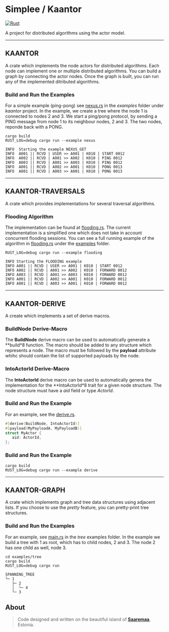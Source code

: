 # Simplee / Kaantor

[![Rust](https://github.com/veminovici/kaantor/actions/workflows/ci.yml/badge.svg?branch=main)](https://github.com/veminovici/kaantor/actions/workflows/ci.yml)

A project for distributed algorithms using the actor model.

---

## KAANTOR
A crate which implements the node actors for distributed algorithms. Each node can implement one or multiple
distributed algorithms. You can build a graph by connecting the actor nodes. Once the graph is built, you can run 
any of the implemented ditributed algorithms.  

### Build and Run the Examples
For a simple example (ping-pong) see [nexus.rs](./kaantor/examples/nexus.rs) in the *examples* folder under *kaantor* project. In the example, we create a tree where the node 1 is connected to nodes 2 and 3. We start a ping/pong protocol, by sending a PING message from node 1 to its neighbour nodes, 2 and 3. The two nodes, reponde back with a PONG.

```bsh
cargo build
RUST_LOG=debug cargo run --example nexus

INFO  Starting the example NEXUS_GET
INFO  A001 || RCVD | USER >> A001 | K010 | START 0012
INFO  A002 || RCVD | A001 >> A002 | K010 | PING 0012
INFO  A003 || RCVD | A001 >> A003 | K010 | PING 0012
INFO  A001 || RCVD | A002 >> A001 | K010 | PONG 0013
INFO  A001 || RCVD | A003 >> A001 | K010 | PONG 0013
```

---

## KAANTOR-TRAVERSALS
A crate which provides implementations for several traversal algorithms.

### Flooding Algorithm
The implementation can be found at [flooding.rs](./kaantor-traversals/src/flooding.rs). The current implementation is a simplified one which does not take in account concurrent flooding sessions. You can see a full running example of the algorithm in [flooding.rs](./kaantor-traversals/examples/flooding.rs) under the [examples](./kaantor-traversals/examples/) folder.

```bsh
RUST_LOG=debug cargo run --example flooding

INFO Starting the FLOODING example
INFO A001 || RCVD | USER >> A001 | K010 | START 0012
INFO A002 || RCVD | A001 >> A002 | K010 | FORWARD 0012
INFO A003 || RCVD | A001 >> A003 | K010 | FORWARD 0012
INFO A001 || RCVD | A002 >> A001 | K010 | FORWARD 0012
INFO A001 || RCVD | A003 >> A001 | K010 | FORWARD 0012
```

---

## KAANTOR-DERIVE
A create which implements a set of derive macros.

### BuildNode Derive-Macro
The **BuildNode** derive macro can be used to automatically generate a **build*8 function. The macro should be
added to any structure which represents a node. The macro must be followed by the **payload** attribute whihc should contain the list of supported payloads by the node. 

### IntoActorId Derive-Macro
The **IntoActorId** derive macro can be used to automatically genera the implementation for the **IntoActorId*8 trait for a given node structure. The node structure must have a *aid* field or type *ActorId*.

### Build and Run the Example
For an example, see the [derive.rs](./kaantor-derive/examples/derive.rs).

```rust
#[derive(BuildNode, IntoActorId)]
#[payload(MyPayloadA, MyPayloadB)]
struct MyActor {
   aid: ActorId,
};
```

### Build and Run the Example
```bsh
cargo build
RUST_LOG=debug cargo run --example derive
```

---

## KAANTOR-GRAPH
A crate which implements graph and tree data structures using adjacent lists. If you choose to use the *pretty* feature, you can pretty-print tree structures. 

### Build and Run the Examples
For an example, see [main.rs](./examples/tree/src/main.rs) in the *tree* examples folder. In the example we build a tree with 1 as root, which has to child nodes, 2 and 3. The node 2 has one child as well, node 3.

```bsh
cd examples/tree
cargo build
RUST_LOG=debug cargo run

SPANNING_TREE
└─ 1
   ├─ 2
   │  └─ 4
   └─ 3
```

## About

> Code designed and written on the beautiful island of [**Saaremaa**](https://goo.gl/maps/DmB9ewY2R3sPGFnTA), Estonia.